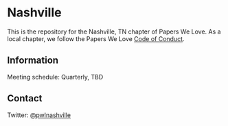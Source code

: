 # Nashville

This is the repository for the Nashville, TN chapter of Papers We Love. As a local chapter, we follow the Papers We Love [Code of Conduct](https://github.com/papers-we-love/nashville/blob/master/code-of-conduct-template.md).

## Information

Meeting schedule: Quarterly, TBD

## Contact

Twitter: [@pwlnashville](https://twitter.com/pwlnashville)

